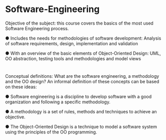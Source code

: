 # Software-Engineering

Objective of the subject: this course covers the basics of the most used Software Engineering process.

● Includes the needs for methodologies of software development: Analysis of software requirements, design, implementation and validation

● With an overview of the basic elements of Object-Oriented Design: UML, OO abstraction, testing tools and methodologies and model views

#
Conceptual definitions: What are the software engineering, a methodology and the OO design? An informal definition of these concepts can be based on these ideas:

● Software engineering is a discipline to develop software with a good organization and following a specific methodology.

● A methodology is a set of rules, methods and techniques to achieve an objective.

● The Object-Oriented Design is a technique to model a software system using the principles of the OO programming.

